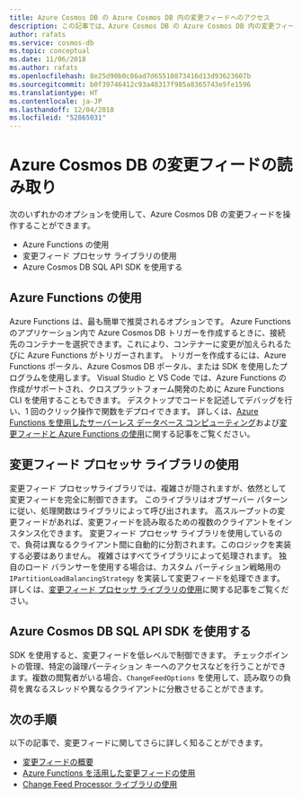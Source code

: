 ```yaml
---
title: Azure Cosmos DB の Azure Cosmos DB 内の変更フィードへのアクセス
description: この記事では、Azure Cosmos DB の Azure Cosmos DB 内の変更フィードの読み取りとアクセスに使用できるさまざまなオプションについて説明します。
author: rafats
ms.service: cosmos-db
ms.topic: conceptual
ms.date: 11/06/2018
ms.author: rafats
ms.openlocfilehash: 8e25d90b0c86ad7d65510873416d13d93623607b
ms.sourcegitcommit: b0f39746412c93a48317f985a8365743e5fe1596
ms.translationtype: HT
ms.contentlocale: ja-JP
ms.lasthandoff: 12/04/2018
ms.locfileid: "52865031"
---
```

# <a name="reading-azure-cosmos-db-change-feed"></a>Azure Cosmos DB の変更フィードの読み取り

次のいずれかのオプションを使用して、Azure Cosmos DB の変更フィードを操作することができます。

* Azure Functions の使用
* 変更フィード プロセッサ ライブラリの使用
* Azure Cosmos DB SQL API SDK を使用する

## <a name="using-azure-functions"></a>Azure Functions の使用

Azure Functions は、最も簡単で推奨されるオプションです。 Azure Functions のアプリケーション内で Azure Cosmos DB トリガーを作成するときに、接続先のコンテナーを選択できます。これにより、コンテナーに変更が加えられるたびに Azure Functions がトリガーされます。 トリガーを作成するには、Azure Functions ポータル、Azure Cosmos DB ポータル、または SDK を使用したプログラムを使用します。 Visual Studio と VS Code では、Azure Functions の作成がサポートされ、クロスプラットフォーム開発のために Azure Functions CLI を使用することもできます。 デスクトップでコードを記述してデバッグを行い、1 回のクリック操作で関数をデプロイできます。 詳しくは、[Azure Functions を使用したサーバーレス データベース コンピューティング](serverless-computing-database.md)および[変更フィードと Azure Functions の使用](change-feed-functions.md)に関する記事をご覧ください。

## <a name="using-the-change-feed-processor-library"></a>変更フィード プロセッサ ライブラリの使用

変更フィード プロセッサライブラリでは、複雑さが隠されますが、依然として変更フィードを完全に制御できます。 このライブラリはオブザーバー パターンに従い、処理関数はライブラリによって呼び出されます。 高スループットの変更フィードがあれば、変更フィードを読み取るための複数のクライアントをインスタンス化できます。 変更フィード プロセッサ ライブラリを使用しているので、負荷は異なるクライアント間に自動的に分割されます。このロジックを実装する必要はありません。 複雑さはすべてライブラリによって処理されます。 独自のロード バランサーを使用する場合は、カスタム パーティション戦略用の `IPartitionLoadBalancingStrategy` を実装して変更フィードを処理できます。 詳しくは、[変更フィード プロセッサ ライブラリの使用](change-feed-processor.md)に関する記事をご覧ください。

## <a name="using-the-azure-cosmos-db-sql-api-sdk"></a>Azure Cosmos DB SQL API SDK を使用する

SDK を使用すると、変更フィードを低レベルで制御できます。 チェックポイントの管理、特定の論理パーティション キーへのアクセスなどを行うことができます。複数の閲覧者がいる場合、`ChangeFeedOptions` を使用して、読み取りの負荷を異なるスレッドや異なるクライアントに分散させることができます。 

## <a name="next-steps"></a>次の手順

以下の記事で、変更フィードに関してさらに詳しく知ることができます。

* [変更フィードの概要](change-feed.md)
* [Azure Functions を活用した変更フィードの使用](change-feed-functions.md)
* [Change Feed Processor ライブラリの使用](change-feed-processor.md)

